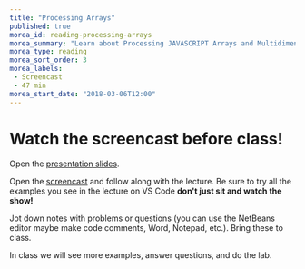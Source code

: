 ```yaml
---
title: "Processing Arrays"
published: true
morea_id: reading-processing-arrays
morea_summary: "Learn about Processing JAVASCRIPT Arrays and Multidimensional Arrays."
morea_type: reading
morea_sort_order: 3
morea_labels:
 - Screencast 
 - 47 min
morea_start_date: "2018-03-06T12:00"
---
```


# Watch the screencast before class!



Open the [presentation slides](ITM352_ArraysII.ppt). 

Open the [screencast](http://youtu.be/yVyV0CxpS0c) and follow along with the lecture. Be sure to try all the examples you see in the lecture on VS Code **don't just sit and watch the show!**

Jot down notes with problems or questions (you can use the NetBeans editor maybe make code comments, Word, Notepad, etc.). Bring these to class.

In class we will see more examples, answer questions, and do the lab. 

